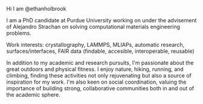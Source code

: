 Hi I am @ethanholbrook

I am a PhD candidate at Purdue University working on under the advisement of Alejandro Strachan on solving computational materials engineering problems. 

Work interests: crystallography, LAMMPS, MLIAPs, automatic research, surfaces/interfaces, FAIR data (findable, accesible, interoperable, reusable)

In addition to my academic and research pursuits, I'm passionate about the great outdoors and physical fitness. I enjoy nature, hiking, running, and climbing, finding these activities not only rejuvenating but also a source of inspiration for my work. I'm also keen on social coordination, valuing the importance of building strong, collaborative communities both in and out of the academic sphere.
